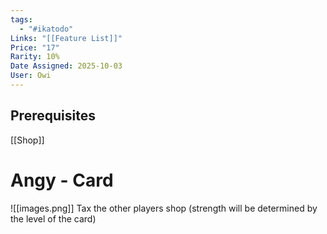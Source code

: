 ```yaml
---
tags:
  - "#ikatodo"
Links: "[[Feature List]]"
Price: "17"
Rarity: 10%
Date Assigned: 2025-10-03
User: Owi
---
```

## Prerequisites 
[[Shop]]
# Angy - Card
![[images.png]]
Tax the other players shop (strength will be determined by the level of the card)


